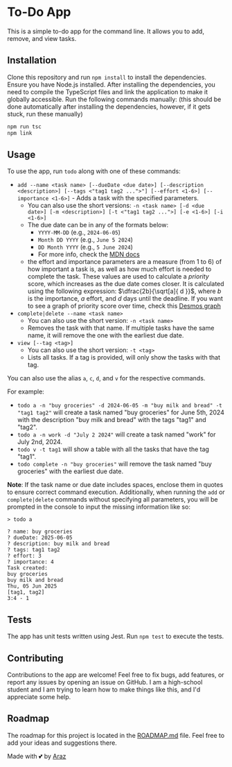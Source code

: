 # To-Do App

This is a simple to-do app for the command line. It allows you to add, remove, and view tasks.

## Installation

Clone this repository and run `npm install` to install the dependencies. Ensure you have Node.js installed.
After installing the dependencies, you need to compile the TypeScript files and link the application to make it globally accessible. Run the following commands manually: (this should be done automatically after installing the dependencies, however, if it gets stuck, run these manually)

```sh
npm run tsc
npm link
```

## Usage

To use the app, run `todo` along with one of these commands:

* `add --name <task name> [--dueDate <due date>] [--description <description>] [--tags <"tag1 tag2 ...">"] [--effort <1-6>] [--importance <1-6>]` - Adds a task with the specified parameters.
  * You can also use the short versions: `-n <task name> [-d <due date>] [-m <description>] [-t <"tag1 tag2 ...">] [-e <1-6>] [-i <1-6>]`
  * The due date can be in any of the formats below:
    * `YYYY-MM-DD` (e.g., `2024-06-05`)
    * `Month DD YYYY` (e.g., `June 5 2024`)
    * `DD Month YYYY` (e.g., `5 June 2024`)
    * For more info, check the [MDN docs](https://developer.mozilla.org/en-US/docs/Web/JavaScript/Reference/Global_Objects/Date#date_time_string_format)
  * the effort and importance parameters are a measure (from 1 to 6) of how important a task is, as well as how much effort is needed to complete the task. These values are used to calculate a *priority* score, which increases as the due date comes closer. It is calculated using the following expression: $\dfrac{2b}{\sqrt[a]{ d }}$, where $b$ is the importance, $a$ effort, and $d$ days until the deadline. If you want to see a graph of priority score over time, check this [Desmos graph](https://www.desmos.com/calculator/tawrfjp6m4)
* `complete|delete --name <task name>`
  * You can also use the short version: `-n <task name>`
  * Removes the task with that name. If multiple tasks have the same name, it will remove the one with the earliest due date.
* `view [--tag <tag>]`
  * You can also use the short version: `-t <tag>`
  * Lists all tasks. If a tag is provided, will only show the tasks with that tag.

You can also use the alias `a`, `c`, `d`, and `v` for the respective commands.

For example:

* `todo a -n "buy groceries" -d 2024-06-05 -m "buy milk and bread" -t "tag1 tag2"` will create a task named "buy groceries" for June 5th, 2024 with the description "buy milk and bread" with the tags "tag1" and "tag2".
* `todo a -n work -d "July 2 2024"` will create a task named "work" for July 2nd, 2024.
* `todo v -t tag1` will show a table with all the tasks that have the tag "tag1".
* `todo complete -n "buy groceries"` will remove the task named "buy groceries" with the earliest due date.

**Note**: If the task name or due date includes spaces, enclose them in quotes to ensure correct command execution.
Additionally, when running the `add` or `complete|delete` commands without specifying all parameters, you will be prompted in the console to input the missing information like so:

```console
> todo a

? name: buy groceries
? dueDate: 2025-06-05
? description: buy milk and bread
? tags: tag1 tag2
? effort: 3
? importance: 4
Task created:
buy groceries
buy milk and bread
Thu, 05 Jun 2025
[tag1, tag2]
3:4 - 1
```

## Tests

The app has unit tests written using Jest. Run `npm test` to execute the tests.

## Contributing

Contributions to the app are welcome! Feel free to fix bugs, add features, or report any issues by opening an issue on GitHub. I am a high-school student and I am trying to learn how to make things like this, and I'd appreciate some help.

## Roadmap

The roadmap for this project is located in the [ROADMAP.md](ROADMAP.md) file. Feel free to add your ideas and suggestions there.

Made with 💕 by [Araz](https://github.com/ArazEstprit)
